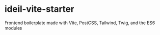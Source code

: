 # ideil-vite-starter
Frontend boilerplate made with Vite, PostCSS, Tailwind, Twig, and the ES6 modules
